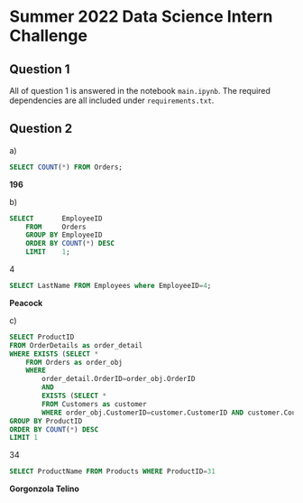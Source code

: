 # Summer 2022 Data Science Intern Challenge 

## Question 1
All of question 1 is answered in the notebook `main.ipynb`. The required dependencies are all included under `requirements.txt`.

## Question 2

a)
```sql
SELECT COUNT(*) FROM Orders;
```
**196**

b)
```sql
SELECT       EmployeeID
    FROM     Orders
    GROUP BY EmployeeID
    ORDER BY COUNT(*) DESC
    LIMIT    1;
```
4
```sql
SELECT LastName FROM Employees where EmployeeID=4;
```
**Peacock**

c)
```sql
SELECT ProductID
FROM OrderDetails as order_detail
WHERE EXISTS (SELECT *
    FROM Orders as order_obj
    WHERE 
        order_detail.OrderID=order_obj.OrderID
        AND
        EXISTS (SELECT *
        FROM Customers as customer
        WHERE order_obj.CustomerID=customer.CustomerID AND customer.Country="Germany"))
GROUP BY ProductID
ORDER BY COUNT(*) DESC
LIMIT 1
```
34
```sql
SELECT ProductName FROM Products WHERE ProductID=31
```
**Gorgonzola Telino**
